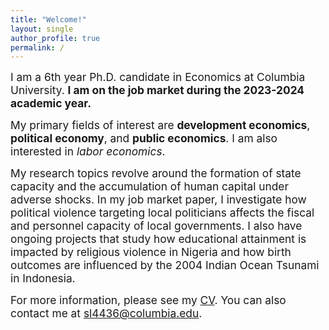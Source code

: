 ```yaml
---
title: "Welcome!"
layout: single
author_profile: true
permalink: /
---
```


<p><span style="font-size:13pt;">
I am a 6th year Ph.D. candidate in Economics at Columbia University. <b>I am on the job market during the 2023-2024 academic year.</b> </span></p>

<p><span style="font-size:13pt;">
My primary fields of interest are <b>development economics</b>, <b>political economy</b>, and <b>public economics</b>. I am also interested in <i>labor economics</i>. </span></p>

<p><span style="font-size:13pt;">
My research topics revolve around the formation of state capacity and the accumulation of human capital under adverse shocks. In my job market paper, I investigate how political violence targeting local politicians affects the fiscal and personnel capacity of local governments. I also have ongoing projects that study how educational attainment is impacted by religious violence in Nigeria and how birth outcomes are influenced by the 2004 Indian Ocean Tsunami in Indonesia.
    </span></p>

<p><span style="font-size:13pt;"> 
For more information, please see my <a href="https://seunghunlee918.github.io/cv/CV_shl_20230925.pdf">CV</a>. You can also contact me at <a href="mailto:sl4436@columbia.edu">sl4436@columbia.edu</a>.
</span></p>
